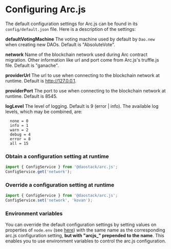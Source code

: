 # Configuring Arc.js
The default configuration settings for Arc.js can be found in its `config/default.json` file.  Here is a description of the settings:

**defaultVotingMachine**
  The voting machine used by default by `Dao.new` when creating new DAOs.  Default is "AbsoluteVote".

**network**
Name of the blockchain network used during Arc contract migration.  Other information like url and port come from Arc.js's truffle.js file.  Default is "ganache".

**providerUrl**
The url to use when connecting to the blockchain network at runtime.  Default is http://127.0.0.1.

**providerPort**
The port to use when connecting to the blockchain network at runtime.  Default is 8545.

**logLevel**
The level of logging.  Default is 9 (error | info).  The available log levels, which may be combined, are:

```
  none = 0
  info = 1
  warn = 2
  debug = 4
  error = 8
  all = 15
```

### Obtain a configuration setting at runtime

```javascript
import { ConfigService } from '@daostack/arc.js';
ConfigService.get('network');
```

### Override a configuration setting at runtime

```javascript
import { ConfigService } from '@daostack/arc.js';
ConfigService.set('network', 'kovan');
```

### Environment variables

You can override the default configuration settings by setting values on properties of `node.env` (see [here](https://nodejs.org/dist/latest-v9.x/docs/api/process.html#process-process-env)) with the same name as the corresponding arc.js configuration setting, **but with "arcjs_" prepended to the name**.  This enables you to use environment variables to control the arc.js configuration.


